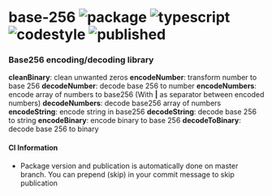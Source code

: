 # base-256 ![package] ![typescript] ![codestyle] ![published]

### Base256 encoding/decoding library

**cleanBinary**: clean unwanted zeros
**encodeNumber**: transform number to base 256
**decodeNumber**: decode base 256 to number
**encodeNumbers**: encode array of numbers to base256 (With **|** as separator between encoded numbers)
**decodeNumbers**: decode base256 array of numbers
**encodeString**: encode string in base256
**decodeString**: decode base 256 to string
**encodeBinary**: encode binary to base 256
**decodeToBinary**: decode base 256 to binary

#### CI Information

- Package version and publication is automatically done on master branch. You can prepend (skip) in your commit message to skip publication

<!-- Links -->

[package]: https://wz-shields.up.railway.app/github/package-json/v/Benjamin8585/base-256
[typescript]: https://wz-shields.up.railway.app/github/languages/top/Benjamin8585/base-256
[codestyle]: https://img.shields.io/badge/code%20style-prettier-F7B93E?logo=Prettier
[published]: https://github.com/Benjamin8585/base-256/workflows/github-published/badge.svg


